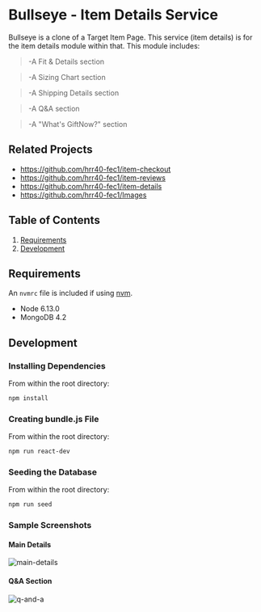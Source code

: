 # Bullseye - Item Details Service

Bullseye is a clone of a Target Item Page. This service (item details) is for the item details module within that. This module includes:

> -A Fit & Details section

> -A Sizing Chart section

> -A Shipping Details section

> -A Q&A section

> -A "What's GiftNow?" section

## Related Projects

  - https://github.com/hrr40-fec1/item-checkout
  - https://github.com/hrr40-fec1/item-reviews
  - https://github.com/hrr40-fec1/item-details
  - https://github.com/hrr40-fec1/Images

## Table of Contents

1. [Requirements](#requirements)
2. [Development](#development)

## Requirements

An `nvmrc` file is included if using [nvm](https://github.com/creationix/nvm).

- Node 6.13.0
- MongoDB 4.2

## Development

### Installing Dependencies

From within the root directory:

```sh
npm install
```

### Creating bundle.js File

From within the root directory:

```sh
npm run react-dev
```

### Seeding the Database

From within the root directory:

```sh
npm run seed
```

### Sample Screenshots

#### Main Details

![main-details](https://user-images.githubusercontent.com/35409260/68239151-55831080-ffbf-11e9-9c83-bd85b5b481d6.png)

#### Q&A Section
![q-and-a](https://user-images.githubusercontent.com/35409260/68239084-384e4200-ffbf-11e9-9584-b5e8d8c882a7.png)
